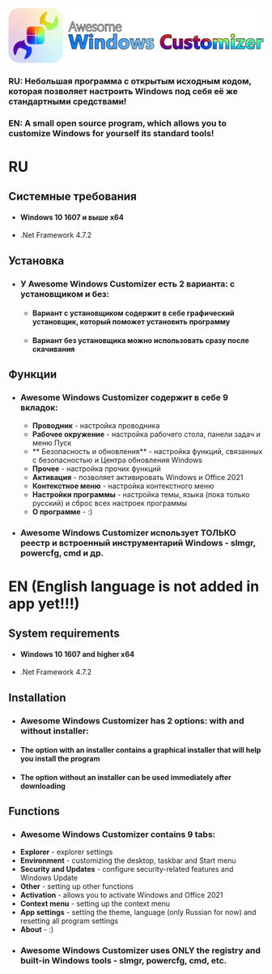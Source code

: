 [![](https://github.com/AwesomeLime/AwesomeWindowsCustomizer/blob/main/.github/Pic/awc%20black%20outline.png?raw=true)](https://github.com/AwesomeLime/AwesomeWindowsCustomizer/releases)

### RU: Небольшая программа с открытым исходным кодом, которая позволяет настроить Windows под себя её же стандартными средствами!
### EN: A small open source program, which allows you to customize Windows for yourself its standard tools!

# RU
## Системные требования
- #### Windows 10 1607 и выше x64
- .Net Framework 4.7.2


## Установка
- ### У Awesome Windows Customizer есть 2 варианта: с установщиком и без:
	- #### Вариант с установщиком содержит в себе графический установщик, который поможет установить программу
	- #### Вариант без установщика можно использовать сразу после скачивания

## Функции
- ### Awesome Windows Customizer содержит в себе 9 вкладок:
	- **Проводник** - настройка проводника
	-  **Рабочее окружение** - настройка рабочего стола, панели задач и меню Пуск
	- ** Безопасность и обновления** - настройка функций, связанных с безопасностью и Центра обновления Windows
	- **Прочее** - настройка прочих функций
	- **Активация** - позволяет активировать Windows и Office 2021
	- **Контекстное меню** - настройка контекстного меню
	- **Настройки программы** - настройка темы, языка (пока только русский) и сброс всех настроек программы
	- **О программе** - :)
- ### Awesome Windows Customizer использует ТОЛЬКО реестр и встроенный инструментарий Windows - slmgr, powercfg, cmd и др.

# EN (English language is not added in app yet!!!)
## System requirements
- #### Windows 10 1607 and higher x64
- .Net Framework 4.7.2


## Installation
- ### Awesome Windows Customizer has 2 options: with and without installer:
- #### The option with an installer contains a graphical installer that will help you install the program
- #### The option without an installer can be used immediately after downloading

## Functions
- ### Awesome Windows Customizer contains 9 tabs:
- **Explorer** - explorer settings
- **Environment** - customizing the desktop, taskbar and Start menu
- **Security and Updates** - configure security-related features and Windows Update
- **Other** - setting up other functions
- **Activation** - allows you to activate Windows and Office 2021
- **Context menu** - setting up the context menu
- **App settings** - setting the theme, language (only Russian for now) and resetting all program settings
- **About** - :)
- ### Awesome Windows Customizer uses ONLY the registry and built-in Windows tools - slmgr, powercfg, cmd, etc.
